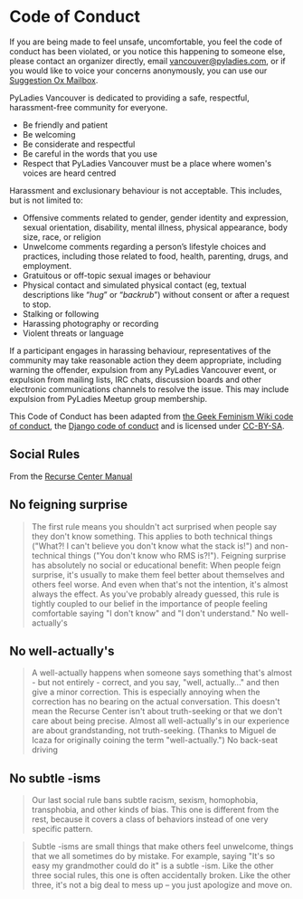 # Code of Conduct

If you are being made to feel unsafe, uncomfortable, you feel the code of conduct has been violated, or you notice this happening to someone else, please contact an organizer directly, email vancouver@pyladies.com, or if you would like to voice your concerns anonymously, you can use our [Suggestion Ox Mailbox](https://www.suggestionox.com/r/3CrRGU).

PyLadies Vancouver is dedicated to providing a safe, respectful, harassment-free community for everyone.

* Be friendly and patient
* Be welcoming
* Be considerate and respectful
* Be careful in the words that you use
* Respect that PyLadies Vancouver must be a place where women's voices are heard centred

Harassment and exclusionary behaviour is not acceptable. This includes, but is not limited to:


* Offensive comments related to gender, gender identity and expression, sexual orientation, disability, mental illness, physical appearance, body size, race, or religion
* Unwelcome comments regarding a person’s lifestyle choices and practices, including those related to food, health, parenting, drugs, and employment.
* Gratuitous or off-topic sexual images or behaviour
* Physical contact and simulated physical contact (eg, textual descriptions like “*hug*” or “*backrub*”) without consent or after a request to stop.
* Stalking or following
* Harassing photography or recording
* Violent threats or language

If a participant engages in harassing behaviour, representatives of the community may take reasonable action they deem appropriate, including warning the offender, expulsion from any PyLadies Vancouver event, or expulsion from mailing lists, IRC chats, discussion boards and other electronic communications channels to resolve the issue. This may include expulsion from PyLadies Meetup group membership.

This Code of Conduct has been adapted from [the Geek Feminism Wiki code of conduct](http://geekfeminism.org/about/code-of-conduct/), the [Django code of conduct](https://www.djangoproject.com/conduct/) and is licensed under [CC-BY-SA](https://creativecommons.org/licenses/by-sa/4.0/).

## Social Rules

From the [Recurse Center Manual](https://www.recurse.com/manual#sub-sec-social-rules)

## No feigning surprise

> The first rule means you shouldn't act surprised when people say they don't know something. This applies to both technical things ("What?! I can't believe you don't know what the stack is!") and non-technical things ("You don't know who RMS is?!"). Feigning surprise has absolutely no social or educational benefit: When people feign surprise, it's usually to make them feel better about themselves and others feel worse. And even when that's not the intention, it's almost always the effect. As you've probably already guessed, this rule is tightly coupled to our belief in the importance of people feeling comfortable saying "I don't know" and "I don't understand."
No well-actually's

## No well-actually's

> A well-actually happens when someone says something that's almost - but not entirely - correct, and you say, "well, actually…" and then give a minor correction. This is especially annoying when the correction has no bearing on the actual conversation. This doesn't mean the Recurse Center isn't about truth-seeking or that we don't care about being precise. Almost all well-actually's in our experience are about grandstanding, not truth-seeking. (Thanks to Miguel de Icaza for originally coining the term "well-actually.")
No back-seat driving

## No subtle -isms

> Our last social rule bans subtle racism, sexism, homophobia, transphobia, and other kinds of bias. This one is different from the rest, because it covers a class of behaviors instead of one very specific pattern.

> Subtle -isms are small things that make others feel unwelcome, things that we all sometimes do by mistake. For example, saying "It's so easy my grandmother could do it" is a subtle -ism. Like the other three social rules, this one is often accidentally broken. Like the other three, it's not a big deal to mess up – you just apologize and move on.

